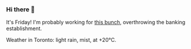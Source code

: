 ### Hi there :wave:

It's Friday! I'm probably working for [this bunch](https://github.com/kohofinancial), overthrowing the banking establishment.

Weather in Toronto: light rain, mist, at +20°C.
